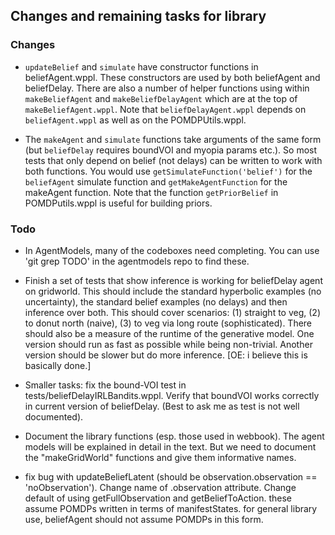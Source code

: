 ## Changes and remaining tasks for library

### Changes
- `updateBelief` and `simulate` have constructor functions in beliefAgent.wppl. These constructors are used by both beliefAgent and beliefDelay. There are also a number of helper functions using within `makeBeliefAgent` and `makeBeliefDelayAgent` which are at the top of `makeBeliefAgent.wppl`. Note that `beliefDelayAgent.wppl` depends on `beliefAgent.wppl` as well as on the POMDPUtils.wppl. 

- The `makeAgent` and `simulate` functions take arguments of the same form (but `beliefDelay` requires boundVOI and myopia params etc.). So most tests that only depend on belief (not delays) can be written to work with both functions. You would use `getSimulateFunction('belief')` for the `beliefAgent` simulate function and `getMakeAgentFunction` for the makeAgent function. Note that the function `getPriorBelief` in POMDPutils.wppl is useful for building priors.


### Todo

- In AgentModels, many of the codeboxes need completing. You can use 'git grep TODO' in the agentmodels repo to find these.

- Finish a set of tests that show inference is working for beliefDelay agent on gridworld. This should include the standard hyperbolic examples (no uncertainty), the standard belief examples (no delays) and then inference over both. This should cover scenarios: (1) straight to veg, (2) to donut north (naive), (3) to veg via long route (sophisticated). There should also be a measure of the runtime of the generative model. One version should run as fast as possible while being non-trivial. Another version should be slower but do more inference. [OE: i believe this is basically done.]

- Smaller tasks: fix the bound-VOI test in tests/beliefDelayIRLBandits.wppl. Verify that boundVOI works correctly in current version of beliefDelay. (Best to ask me as test is not well documented). 

- Document the library functions (esp. those used in webbook). The agent models will be explained in detail in the text. But we need to document the "makeGridWorld" functions and give them informative names.

- fix bug with updateBeliefLatent (should be observation.observation == 'noObservation'). Change name of .observation attribute. Change default of using getFullObservation and getBeliefToAction. these assume POMDPs written in terms of manifestStates. for general library use, beliefAgent should not assume POMDPs in this form. 

